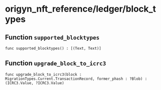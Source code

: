 # origyn_nft_reference/ledger/block_types

## Function `supported_blocktypes`
``` motoko no-repl
func supported_blocktypes() : [(Text, Text)]
```


## Function `upgrade_block_to_icrc3`
``` motoko no-repl
func upgrade_block_to_icrc3(block : MigrationTypes.Current.TransactionRecord, former_phash : ?Blob) : (ICRC3.Value, ?ICRC3.Value)
```

